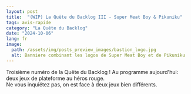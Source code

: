```yaml
---
layout: post
title:  "(WIP) La Quête du Backlog III - Super Meat Boy & Pikuniku"
tags: avis-rapide
category: "La Quête du Backlog"
date: "2024-10-06"
lang: fr
image:
  path: /assets/img/posts_preview_images/bastion_logo.jpg
  alt: Banniere combinant les logos de Super Meat Boy et de Pikuniku
---
```


Troisième numéro de la Quête du Backlog ! Au programme aujourd'hui: deux jeux de plateforme au héros rouge.  
Ne vous inquiétez pas, on est face à deux jeux bien différents.